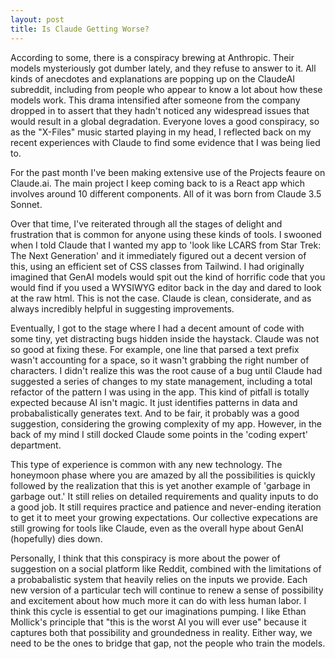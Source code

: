 ```yaml
---
layout: post
title: Is Claude Getting Worse?
---
```


According to some, there is a conspiracy brewing at Anthropic.  Their models mysteriously got dumber lately, and they refuse to answer to it.  All kinds of anecdotes and explanations are popping up on the ClaudeAI subreddit, including from people who appear to know a lot about how these models work.  This drama intensified after someone from the company dropped in to assert that they hadn't noticed any widespread issues that would result in a global degradation.  Everyone loves a good conspiracy, so as the "X-Files" music started playing in my head, I reflected back on my recent experiences with Claude to find some evidence that I was being lied to.

For the past month I've been making extensive use of the Projects feaure on Claude.ai.  The main project I keep coming back to is a React app which involves around 10 different components.  All of it was born from Claude 3.5 Sonnet.

Over that time, I've reiterated through all the stages of delight and frustration that is common for anyone using these kinds of tools.  I swooned when I told Claude that I wanted my app to 'look like LCARS from Star Trek: The Next Generation' and it immediately figured out a decent version of this, using an efficient set of CSS classes from Tailwind.  I had originally imagined that GenAI models would spit out the kind of horrific code that you would find if you used a WYSIWYG editor back in the day and dared to look at the raw html.  This is not the case.  Claude is clean, considerate, and as always incredibly helpful in suggesting improvements.

Eventually, I got to the stage where I had a decent amount of code with some tiny, yet distracting bugs hidden inside the haystack.  Claude was not so good at fixing these.  For example, one line that parsed a text prefix wasn't accounting for a space, so it wasn't grabbing the right number of characters.  I didn't realize this was the root cause of a bug until Claude had suggested a series of changes to my state management, including a total refactor of the pattern I was using in the app.  This kind of pitfall is totally expected because AI isn't magic.  It just identifies patterns in data and probabalistically generates text.  And to be fair, it probably was a good suggestion, considering the growing complexity of my app.  However, in the back of my mind I still docked Claude some points in the 'coding expert' department.

This type of experience is common with any new technology.  The honeymoon phase where you are amazed by all the possibilities is quickly followed by the realization that this is yet another example of 'garbage in garbage out.'  It still relies on detailed requirements and quality inputs to do a good job.  It still requires practice and patience and never-ending iteration to get it to meet your growing expectations.  Our collective expecations are still growing for tools like Claude, even as the overall hype about GenAI (hopefully) dies down.

Personally, I think that this conspiracy is more about the power of suggestion on a social platform like Reddit, combined with the limitations of a probabalistic system that heavily relies on the inputs we provide.  Each new version of a particular tech will continue to renew a sense of possibility and excitement about how much more it can do with less human labor. I think this cycle is essential to get our imaginations pumping.  I like Ethan Mollick's principle that "this is the worst AI you will ever use" because it captures both that possibility and groundedness in reality.  Either way, we need to be the ones to bridge that gap, not the people who train the models.
